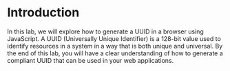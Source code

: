 # Introduction

In this lab, we will explore how to generate a UUID in a browser using JavaScript. A UUID (Universally Unique Identifier) is a 128-bit value used to identify resources in a system in a way that is both unique and universal. By the end of this lab, you will have a clear understanding of how to generate a compliant UUID that can be used in your web applications.
